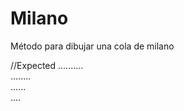 # Milano
Método para dibujar una cola de milano

//Expected
   ..........   
    ........    
     ......     
      .... 

